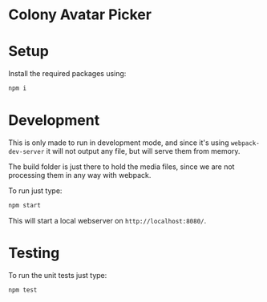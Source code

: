 # Colony Avatar Picker

# Setup

Install the required packages using:
```bash
npm i
```

# Development

This is only made to run in development mode, and since it's using `webpack-dev-server` it will not output any file, but will serve them from memory.

The build folder is just there to hold the media files, since we are not processing them in any way with webpack.

To run just type:
```bash
npm start
```

This will start a local webserver on `http://localhost:8080/`.

# Testing

To run the unit tests just type:
```bash
npm test
```
